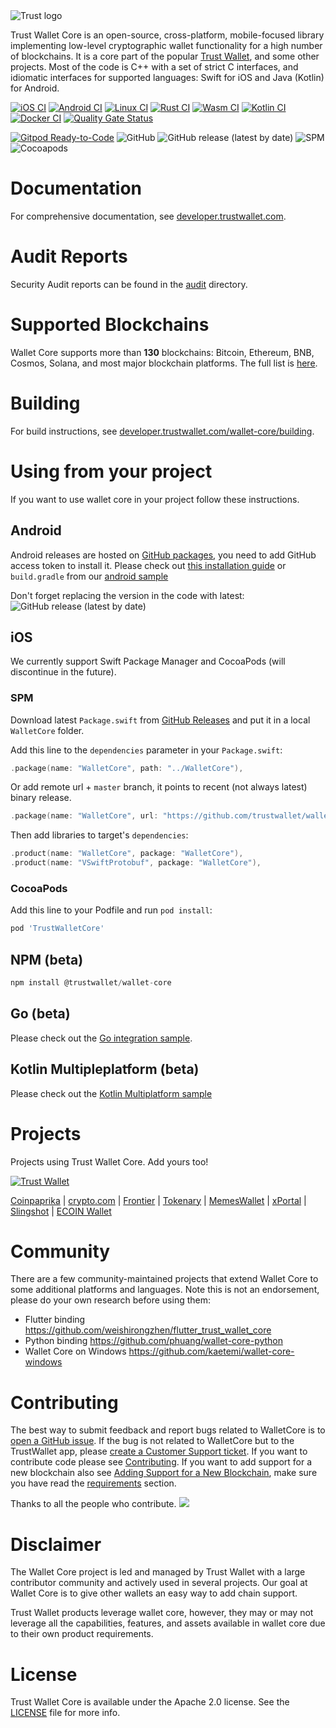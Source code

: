 <img src="docs/banner.png" align="center" title="Trust logo">

Trust Wallet Core is an open-source, cross-platform, mobile-focused library
implementing low-level cryptographic wallet functionality for a high number of blockchains.
It is a core part of the popular [Trust Wallet](https://trustwallet.com), and some other projects.
Most of the code is C++ with a set of strict C interfaces, and idiomatic interfaces for supported languages:
Swift for iOS and Java (Kotlin) for Android.

[![iOS CI](https://github.com/trustwallet/wallet-core/actions/workflows/ios-ci.yml/badge.svg)](https://github.com/trustwallet/wallet-core/actions/workflows/ios-ci.yml)
[![Android CI](https://github.com/trustwallet/wallet-core/actions/workflows/android-ci.yml/badge.svg)](https://github.com/trustwallet/wallet-core/actions/workflows/android-ci.yml)
[![Linux CI](https://github.com/trustwallet/wallet-core/actions/workflows/linux-ci.yml/badge.svg)](https://github.com/trustwallet/wallet-core/actions/workflows/linux-ci.yml)
[![Rust CI](https://github.com/trustwallet/wallet-core/actions/workflows/linux-ci-rust.yml/badge.svg)](https://github.com/trustwallet/wallet-core/actions/workflows/linux-ci-rust.yml)
[![Wasm CI](https://github.com/trustwallet/wallet-core/actions/workflows/wasm-ci.yml/badge.svg)](https://github.com/trustwallet/wallet-core/actions/workflows/wasm-ci.yml)
[![Kotlin CI](https://github.com/trustwallet/wallet-core/actions/workflows/kotlin-ci.yml/badge.svg)](https://github.com/trustwallet/wallet-core/actions/workflows/kotlin-ci.yml)
[![Docker CI](https://github.com/trustwallet/wallet-core/actions/workflows/docker.yml/badge.svg)](https://github.com/trustwallet/wallet-core/actions/workflows/docker.yml)
[![Quality Gate Status](https://sonarcloud.io/api/project_badges/measure?project=TrustWallet_wallet-core&metric=alert_status)](https://sonarcloud.io/summary/new_code?id=TrustWallet_wallet-core)

[![Gitpod Ready-to-Code](https://img.shields.io/badge/Gitpod-ready--to--code-blue?logo=gitpod)](https://gitpod.io/#https://github.com/trustwallet/wallet-core)
![GitHub](https://img.shields.io/github/license/TrustWallet/wallet-core.svg)
![GitHub release (latest by date)](https://img.shields.io/github/v/release/trustwallet/wallet-core)
![SPM](https://img.shields.io/badge/SPM-ready-blue)
![Cocoapods](https://img.shields.io/cocoapods/v/TrustWalletCore.svg)

# Documentation

For comprehensive documentation, see [developer.trustwallet.com](https://developer.trustwallet.com/wallet-core).

# Audit Reports

Security Audit reports can be found in the [audit](audit) directory.

# Supported Blockchains

Wallet Core supports more than **130** blockchains: Bitcoin, Ethereum, BNB, Cosmos, Solana, and most major blockchain platforms.
The full list is [here](docs/registry.md).

# Building

For build instructions, see [developer.trustwallet.com/wallet-core/building](https://developer.trustwallet.com/wallet-core/building).


# Using from your project

If you want to use wallet core in your project follow these instructions.

## Android

Android releases are hosted on [GitHub packages](https://github.com/trustwallet/wallet-core/packages/700258), you need to add GitHub access token to install it. Please check out [this installation guide](https://developer.trustwallet.com/wallet-core/integration-guide/android-guide#adding-library-dependency) or `build.gradle` from our [android sample](https://github.com/trustwallet/wallet-core/blob/master/samples/android/build.gradle)

Don't forget replacing the version in the code with latest: ![GitHub release (latest by date)](https://img.shields.io/github/v/release/trustwallet/wallet-core)

## iOS

We currently support Swift Package Manager and CocoaPods (will discontinue in the future).

### SPM

Download latest `Package.swift` from [GitHub Releases](https://github.com/trustwallet/wallet-core/releases) and put it in a local `WalletCore` folder.

Add this line to the `dependencies` parameter in your `Package.swift`:

```swift
.package(name: "WalletCore", path: "../WalletCore"),
```

Or add remote url + `master` branch, it points to recent (not always latest) binary release.

```swift
.package(name: "WalletCore", url: "https://github.com/trustwallet/wallet-core", .branchItem("master")),
```

Then add libraries to target's `dependencies`:

```swift
.product(name: "WalletCore", package: "WalletCore"),
.product(name: "VSwiftProtobuf", package: "WalletCore"),
```

### CocoaPods

Add this line to your Podfile and run `pod install`:

```ruby
pod 'TrustWalletCore'
```

## NPM (beta)

```js
npm install @trustwallet/wallet-core
```

## Go (beta)

Please check out the [Go integration sample](https://github.com/trustwallet/wallet-core/tree/master/samples/go).

## Kotlin Multipleplatform (beta)

Please check out the [Kotlin Multiplatform sample](https://github.com/trustwallet/wallet-core/tree/master/samples/kmp)

# Projects

Projects using Trust Wallet Core. Add yours too!

[<img src="https://trustwallet.com/icon.svg" alt="Trust Wallet"/>](https://trustwallet.com)

[Coinpaprika](https://coinpaprika.com/)
| [crypto.com](https://crypto.com)
| [Frontier](https://frontier.xyz/)
| [Tokenary](https://tokenary.io/)
| [MemesWallet](https://planetmemes.com/)
| [xPortal](https://xportal.com/)
| [Slingshot](https://slingshot.finance/)
| [ECOIN Wallet](https://play.google.com/store/apps/details?id=org.ecoinwallet&pcampaignid=web_share)

# Community

There are a few community-maintained projects that extend Wallet Core to some additional platforms and languages. Note this is not an endorsement, please do your own research before using them:

- Flutter binding https://github.com/weishirongzhen/flutter_trust_wallet_core
- Python binding https://github.com/phuang/wallet-core-python
- Wallet Core on Windows https://github.com/kaetemi/wallet-core-windows

# Contributing

The best way to submit feedback and report bugs related to WalletCore is to [open a GitHub issue](https://github.com/trustwallet/wallet-core/issues/new).
If the bug is not related to WalletCore but to the TrustWallet app, please [create a Customer Support ticket](https://support.trustwallet.com/en/support/tickets/new).
If you want to contribute code please see [Contributing](https://developer.trustwallet.com/wallet-core/contributing).
If you want to add support for a new blockchain also see [Adding Support for a New Blockchain](https://developer.trustwallet.com/wallet-core/newblockchain), make sure you have read the [requirements](https://developer.trustwallet.com/wallet-core/newblockchain#requirements) section.

Thanks to all the people who contribute.
<a href="https://github.com/trustwallet/wallet-core/graphs/contributors"><img src="https://opencollective.com/wallet-core/contributors.svg?width=890&button=false" /></a>

# Disclaimer

The Wallet Core project is led and managed by Trust Wallet with a large contributor community and actively used in several projects.  Our goal at Wallet Core is to give other wallets an easy way to add chain support.

Trust Wallet products leverage wallet core, however, they may or may not leverage all the capabilities, features, and assets available in wallet core due to their own product requirements.

# License

Trust Wallet Core is available under the Apache 2.0 license. See the [LICENSE](LICENSE) file for more info.
